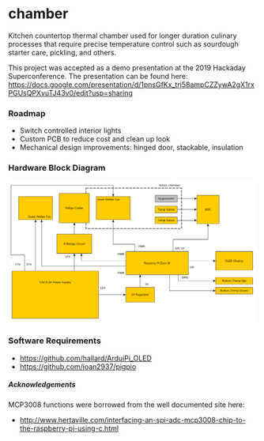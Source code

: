 # chamber
Kitchen countertop thermal chamber used for longer duration culinary
processes that require precise temperature control such as sourdough 
starter care, pickling, and others.

This project was accepted as a demo presentation at the 2019 Hackaday
Superconference. The presentation can be found here: https://docs.google.com/presentation/d/1pnsGfKx_trj58ampCZZywA2gX1rxPGUsQPXvuTJ43v0/edit?usp=sharing

### Roadmap
 - Switch controlled interior lights
 - Custom PCB to reduce cost and clean up look
 - Mechanical design improvements: hinged door, stackable, insulation

### Hardware Block Diagram
![block_diagram](concept/block_diagram_20191107.png)

### Software Requirements
 - https://github.com/hallard/ArduiPi_OLED 
 - https://github.com/joan2937/pigpio

##### Acknowledgements
MCP3008 functions were borrowed from the well documented site here: 
 - http://www.hertaville.com/interfacing-an-spi-adc-mcp3008-chip-to-the-raspberry-pi-using-c.html
